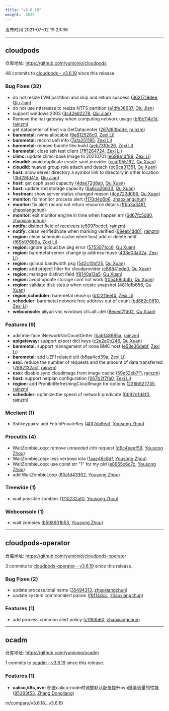 ```yaml
---
title: "v3.6.19"
weight: -3619
---
```


发布时间 2021-07-02 19:23:36

---
## cloudpods

仓库地址: https://github.com/yunionio/cloudpods

48 commits to [cloudpods - v3.6.19] since this release.

### Bug Fixes (32)
- do not resize LVM paritition and skip and return success ([3621719dee](https://github.com/yunionio/cloudpods/commit/3621719dee9e9028f249e963ecd87b3cbf9b98e5), [Qiu Jian](mailto:qiujian@yunionyun.com))
- do not use ntfsresize to resize NTFS partition ([a1dfe36637](https://github.com/yunionio/cloudpods/commit/a1dfe36637975df89f9477336f977d70bc9d7202), [Qiu Jian](mailto:qiujian@yunionyun.com))
- support windows 2003 ([3c42e82278](https://github.com/yunionio/cloudpods/commit/3c42e82278d46a47c2f89fe637d8c6b294678293), [Qiu Jian](mailto:qiujian@yunionyun.com))
- Remove the nat gateway when computing network usage ([bf6c114e1d](https://github.com/yunionio/cloudpods/commit/bf6c114e1d7e12f0f289cfa3460177d46bb6573a), [rainzm](mailto:mjoycarry@gmail.com))
- get datacenter of host via GetDatacenter ([267d83bdde](https://github.com/yunionio/cloudpods/commit/267d83bdde0ca12b5950706bb1afb042d1554848), [rainzm](mailto:mjoycarry@gmail.com))
- **baremetal:** nvme allocable ([9e812526c0](https://github.com/yunionio/cloudpods/commit/9e812526c054726e8a704a4175d4eece577f24bd), [Zexi Li](mailto:zexi.li@qq.com))
- **baremetal:** record uefi info ([7afa251185](https://github.com/yunionio/cloudpods/commit/7afa251185d2055fce2373fcef329728012219cd), [Zexi Li](mailto:zexi.li@qq.com))
- **baremetal:** remove bundle libs build ([aeb73f0c26](https://github.com/yunionio/cloudpods/commit/aeb73f0c265f913716be303cf82932ea9a3d1ea5), [Zexi Li](mailto:zexi.li@qq.com))
- **baremetal:** close ssh test client ([7ff1264724](https://github.com/yunionio/cloudpods/commit/7ff1264724ded9997284fb4ee0a1ee98b400b911), [Zexi Li](mailto:zexi.li@qq.com))
- **climc:** update climc-base image to 20210701 ([e698e1df89](https://github.com/yunionio/cloudpods/commit/e698e1df898393c3f2cb4f7624ef042b8a72db1e), [Zexi Li](mailto:zexi.li@qq.com))
- **cloudid:** avoid duplicate create saml provider ([ccaf955162](https://github.com/yunionio/cloudpods/commit/ccaf955162c6ba46dfbb5accb81253f94892e755), [Qu Xuan](mailto:quxuan@yunionyun.com))
- **cloudid:** huawei group role attach and detach ([bc9ca31351](https://github.com/yunionio/cloudpods/commit/bc9ca31351f99b92a9db0c51c5c810a9108724fb), [Qu Xuan](mailto:quxuan@yunionyun.com))
- **host:** allow server directory a symbol link to directory in other location ([3bf28fd41b](https://github.com/yunionio/cloudpods/commit/3bf28fd41bc69cc2c4bb582a1980aa084ff5db90), [Qiu Jian](mailto:qiujian@yunionyun.com))
- **host:** get ceph used capacity ([4dae72d8ab](https://github.com/yunionio/cloudpods/commit/4dae72d8abf280702545c66f20c935a1e61c37e2), [Qu Xuan](mailto:quxuan@yunionyun.com))
- **host:** update rbd storage capacity ([6a6ca26633](https://github.com/yunionio/cloudpods/commit/6a6ca266332c91d43c7e4d3492ce82db07ede30d), [Qu Xuan](mailto:quxuan@yunionyun.com))
- **hostman:** show server status changed reason ([4cd723d096](https://github.com/yunionio/cloudpods/commit/4cd723d09655302212e8370c7c4693c2467eff55), [Qu Xuan](mailto:quxuan@yunionyun.com))
- **monitor:** fix monitor process alert ([f170d4d6b6](https://github.com/yunionio/cloudpods/commit/f170d4d6b69afb635b6520a1a15a99a65a265b70), [zhaoxiangchun](mailto:1422928955@qq.com))
- **monitor:** fix alert record not return resource details ([ffbb3a348f](https://github.com/yunionio/cloudpods/commit/ffbb3a348f05681bcbb7456e332e8da2d87fb94f), [zhaoxiangchun](mailto:1422928955@qq.com))
- **monitor:** exit monitor engine in time when happen err ([6d67fc5d80](https://github.com/yunionio/cloudpods/commit/6d67fc5d80f5129877a947c855aead737bb2cde9), [zhaoxiangchun](mailto:1422928955@qq.com))
- **notify:** distinct field of receivers ([e5097bcdcf](https://github.com/yunionio/cloudpods/commit/e5097bcdcf861c2518e49cae477f96bcc28f1b52), [rainzm](mailto:mjoycarry@gmail.com))
- **notify:** clean verifiedNote when marking verified ([69eeb1dd01](https://github.com/yunionio/cloudpods/commit/69eeb1dd0109a36448b3d51fb7decec7639a5216), [rainzm](mailto:mjoycarry@gmail.com))
- **region:** clean schedule cache when host add or delete netif ([f69b97689a](https://github.com/yunionio/cloudpods/commit/f69b97689a8d804f43692796d75ba07f96f61040), [Zexi Li](mailto:zexi.li@qq.com))
- **region:** ignore qcloud bw pkg error ([5753071cc6](https://github.com/yunionio/cloudpods/commit/5753071cc6e360e7e2fe94ff2512ec28c5cc0048), [Qu Xuan](mailto:quxuan@yunionyun.com))
- **region:** baremetal server change ip address reuse ([433e03a02a](https://github.com/yunionio/cloudpods/commit/433e03a02a9071ec8c96197df26ee94af655eeab), [Zexi Li](mailto:zexi.li@qq.com))
- **region:** qcloud bandwidth pkg ([542c10bf25](https://github.com/yunionio/cloudpods/commit/542c10bf25365daf55e056bca4e9107325a7013c), [Qu Xuan](mailto:quxuan@yunionyun.com))
- **region:** add project filter for cloudprovider ([c86841ede0](https://github.com/yunionio/cloudpods/commit/c86841ede09b8008bcf76ec665449424e3b3ac3d), [Qu Xuan](mailto:quxuan@yunionyun.com))
- **region:** manager distinct field ([f8140a13a5](https://github.com/yunionio/cloudpods/commit/f8140a13a55be8df3a0178fedfc095ebfc6c9211), [Qu Xuan](mailto:quxuan@yunionyun.com))
- **region:** avoid update storage conf not work ([f05468cb4b](https://github.com/yunionio/cloudpods/commit/f05468cb4bffea275259b07e6efbb2140bb28e75), [Qu Xuan](mailto:quxuan@yunionyun.com))
- **region:** validate disk status when create snapshot ([481fdfb656](https://github.com/yunionio/cloudpods/commit/481fdfb6568ff0ac7af249b3bd74e8f73118754e), [Qu Xuan](mailto:quxuan@yunionyun.com))
- **region,scheduler:** baremetal reuse ip ([b122f1eef4](https://github.com/yunionio/cloudpods/commit/b122f1eef4617b8547fa030208e74cea2d2478af), [Zexi Li](mailto:zexi.li@qq.com))
- **scheduler:** baremetal network free address out of count ([bd882c0610](https://github.com/yunionio/cloudpods/commit/bd882c061093ad24779593d8ec54dfae1d8aff9c), [Zexi Li](mailto:zexi.li@qq.com))
- **webconsole:** aliyun vnc windows ctl+alt+del ([8eced7fd02](https://github.com/yunionio/cloudpods/commit/8eced7fd02478ce09c242560856e69dd8ac6e327), [Qu Xuan](mailto:quxuan@yunionyun.com))

### Features (9)
- add interface INetworkNicCountGetter ([bab148685a](https://github.com/yunionio/cloudpods/commit/bab148685aebdc20dd88ed37f7f4e59370cfd726), [rainzm](mailto:mjoycarry@gmail.com))
- **apigateway:** support export dict keys ([c2e2a0b246](https://github.com/yunionio/cloudpods/commit/c2e2a0b24649cac53481f90a0dae489e5c3d472b), [Qu Xuan](mailto:quxuan@yunionyun.com))
- **baremetal:** support management of none BMC host ([e53e36debf](https://github.com/yunionio/cloudpods/commit/e53e36debfd5b4b49d5f02ad72c40198cb290a24), [Zexi Li](mailto:zexi.li@qq.com))
- **baremetal:** add UEFI related util ([b6aa4cd39a](https://github.com/yunionio/cloudpods/commit/b6aa4cd39a05b54c39f6f7cd5fb214f63b2dbf24), [Zexi Li](mailto:zexi.li@qq.com))
- **esxi:** reduce the number of requests and the amount of data transferred ([7692132acf](https://github.com/yunionio/cloudpods/commit/7692132acf62a567a3f5c9049bc0519d40affa70), [rainzm](mailto:mjoycarry@gmail.com))
- **esxi:** disable sync cloudimage from image cache ([59e52eb7f1](https://github.com/yunionio/cloudpods/commit/59e52eb7f10c7f2886357ecabb3d286192b35eea), [rainzm](mailto:mjoycarry@gmail.com))
- **host:** support netplan configuration ([067b2f7fa0](https://github.com/yunionio/cloudpods/commit/067b2f7fa0b08a364ffcd8e0c6515ee222f03887), [Zexi Li](mailto:zexi.li@qq.com))
- **region:** add ProhibitRefreshingCloudImage for options ([236b927735](https://github.com/yunionio/cloudpods/commit/236b92773514f0e7889366783b6dca56deb5964c), [rainzm](mailto:mjoycarry@gmail.com))
- **scheduler:** optimize the speed of network predicate ([6b92d1d4f0](https://github.com/yunionio/cloudpods/commit/6b92d1d4f0867da6769396e8b0bc592f2fcd64b0), [rainzm](mailto:mjoycarry@gmail.com))

### Mcclient (1)
- Sshkeypairs: add FetchPrivateKey ([40f7da9ea1](https://github.com/yunionio/cloudpods/commit/40f7da9ea147433b692710a10c85e4f1a150bc3b), [Yousong Zhou](mailto:zhouyousong@yunionyun.com))

### Procutils (4)
- WaitZombieLoop: remove unneeded info request ([d6c4eeef59](https://github.com/yunionio/cloudpods/commit/d6c4eeef59e712658171dfc62880a978e8f89a6f), [Yousong Zhou](mailto:zhouyousong@yunionyun.com))
- WaitZombieLoop: less verbose iota ([1aae46c8df](https://github.com/yunionio/cloudpods/commit/1aae46c8dfb9a4fd9f55061f7274839f7bfff9e9), [Yousong Zhou](mailto:zhouyousong@yunionyun.com))
- WaitZombieLoop: use const str "1" for my pid ([e8955c6c7c](https://github.com/yunionio/cloudpods/commit/e8955c6c7cb28510f6b78cdf8a6c791fe1825efd), [Yousong Zhou](mailto:zhouyousong@yunionyun.com))
- add WaitZombieLoop ([80a1d43302](https://github.com/yunionio/cloudpods/commit/80a1d4330271831db1e86a026b2762069fb9d8fe), [Yousong Zhou](mailto:zhouyousong@yunionyun.com))

### Treewide (1)
- wait possible zombies ([1f10232af0](https://github.com/yunionio/cloudpods/commit/1f10232af001290e4fe831685a37c3dc923bdd54), [Yousong Zhou](mailto:zhouyousong@yunionyun.com))

### Webconsole (1)
- wait zombies ([b508901b53](https://github.com/yunionio/cloudpods/commit/b508901b53f4696834c34dc76cc3c134e868b0f4), [Yousong Zhou](mailto:zhouyousong@yunionyun.com))

[cloudpods - v3.6.19]: https://github.com/yunionio/cloudpods/compare/v3.6.18...v3.6.19
---
## cloudpods-operator

仓库地址: https://github.com/yunionio/cloudpods-operator

3 commits to [cloudpods-operator - v3.6.19] since this release.

### Bug Fixes (2)
- update process.total name ([35494313](https://github.com/yunionio/cloudpods-operator/commit/354943138021d2527b00fde4cb0aa2ab3d610a60), [zhaoxiangchun](mailto:1422928955@qq.com))
- update system commonalert param ([f6f14dcc](https://github.com/yunionio/cloudpods-operator/commit/f6f14dcc34b3d6e791139c562333a5261f805e03), [zhaoxiangchun](mailto:1422928955@qq.com))

### Features (1)
- add process common alert policy ([c1193b60](https://github.com/yunionio/cloudpods-operator/commit/c1193b607acd1e2f3eaaf0e55f93efc8eb2bbaac), [zhaoxiangchun](mailto:1422928955@qq.com))

[cloudpods-operator - v3.6.19]: https://github.com/yunionio/cloudpods-operator/compare/v3.6.18...v3.6.19
---
## ocadm

仓库地址: https://github.com/yunionio/ocadm

1 commits to [ocadm - v3.6.19] since this release.

### Features (1)
- **calico,k8s,ovn:** 部置calico-node时调整默认配置提升ovn隧道流量的性能 ([85383f53](https://github.com/yunionio/ocadm/commit/85383f5332568967d0aa1a0f618cff70594c00dd), [Zhang Dongliang](mailto:zhangdongliang@yunion.cn))

[ocadm - v3.6.19]: https://github.com/yunionio/ocadm/compare/v3.6.18...v3.6.19
m/compare/v3.6.18...v3.6.19
